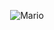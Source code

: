 <div align="center">


![Mario](https://github.com/user-attachments/assets/c4bb174e-9143-4455-8c80-79194a883dcc)

</div>
